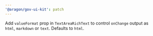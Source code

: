 ```yaml
---
'@aragon/gov-ui-kit': patch
---
```


Add `valueFormat` prop in `TextAreaRichText` to control `onChange` output as `html`, `markdown` or `text`. Defaults to
`html`.
